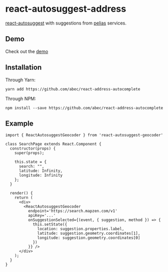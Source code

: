 # react-autosuggest-address

[react-autosuggest](https://github.com/moroshko/react-autosuggest) with suggestions from [pelias](https://github.com/pelias/pelias) services.

## Demo

Check out the [demo](http://abec.github.io/react-autosuggest-geocoder)

## Installation

Through Yarn:

```
yarn add https://github.com/abec/react-address-autocomplete
```

Through NPM:

```
npm install --save https://github.com/abec/react-address-autocomplete
```

## Example

```
import { ReactAutosuggestGeocoder } from 'react-autosuggest-geocoder'

class SearchPage extends React.Component {
  constructor(props) {
    super(props);

    this.state = {
      search: "",
      latitude: Infinity,
      longitude: Infinity
    };
  }

  render() {
    return (
      <div>
        <ReactAutosuggestGeocoder
          endpoint='https://search.mapzen.com/v1'
          apiKey='...'
          onSuggestionSelected={(event, { suggestion, method }) => {
            this.setState({
              location: suggestion.properties.label,
              latitude: suggestion.geometry.coordinates[1],
              longitude: suggestion.geometry.coordinates[0]
            })
          }} />
      </div>
    );
  }
}
```
